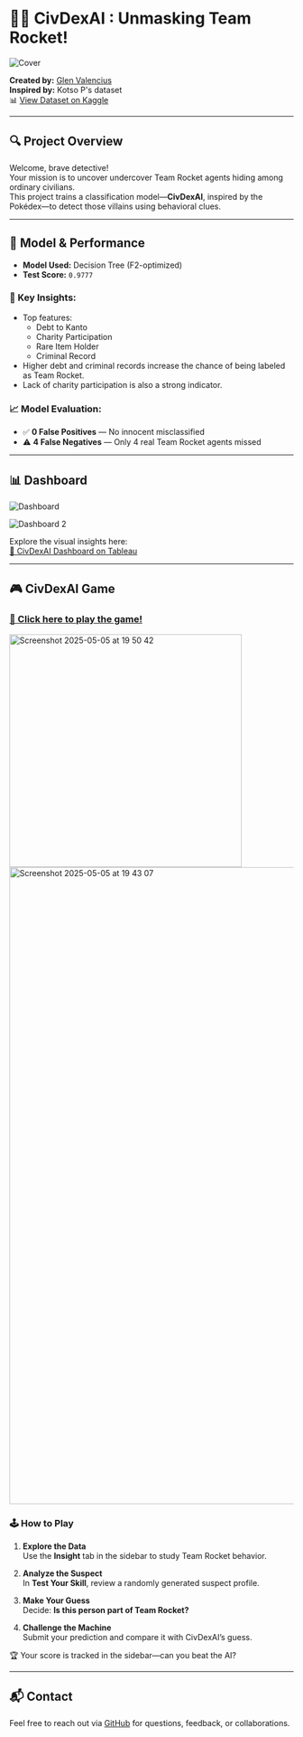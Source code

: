 # 🕵️‍♂️ CivDexAI : Unmasking Team Rocket!

![Cover](https://github.com/user-attachments/assets/0ae5a2f9-137c-4280-b3c1-554683d45f96)


**Created by:** [Glen Valencius](https://github.com/glenvj-j)  
**Inspired by:** Kotso P's dataset  
📊 [View Dataset on Kaggle](https://www.kaggle.com/datasets/kotsop/pokmon-detective-challenge/data)

---

## 🔍 Project Overview

Welcome, brave detective!  
Your mission is to uncover undercover Team Rocket agents hiding among ordinary civilians.  
This project trains a classification model—**CivDexAI**, inspired by the Pokédex—to detect those villains using behavioral clues.

---

## 🧠 Model & Performance

- **Model Used:** Decision Tree (F2-optimized)
- **Test Score:** `0.9777`

### 🔑 Key Insights:
- Top features:  
  - Debt to Kanto  
  - Charity Participation  
  - Rare Item Holder  
  - Criminal Record
- Higher debt and criminal records increase the chance of being labeled as Team Rocket.
- Lack of charity participation is also a strong indicator.

### 📈 Model Evaluation:
- ✅ **0 False Positives** — No innocent misclassified  
- ⚠️ **4 False Negatives** — Only 4 real Team Rocket agents missed

---

## 📊 Dashboard
![Dashboard](https://github.com/user-attachments/assets/e072fde2-e4cf-4771-bac5-bdd6fa514d3a)

![Dashboard 2](https://github.com/user-attachments/assets/1f5625b5-406f-41b4-a623-c099206ef038)


Explore the visual insights here:  
[🔗 CivDexAI Dashboard on Tableau](https://public.tableau.com/app/profile/glen.joy2546/viz/CivDexAIPredictionTools/Dashboard?publish=yes)



---

## 🎮 CivDexAI Game
### [🚀 Click here to play the game!](https://civdexai-new.streamlit.app/)

<img width="412" alt="Screenshot 2025-05-05 at 19 50 42" src="https://github.com/user-attachments/assets/377c1d35-0b95-4147-bbd3-a48b4b69a835" />

<img width="1127" alt="Screenshot 2025-05-05 at 19 43 07" src="https://github.com/user-attachments/assets/4845f581-2ed8-4273-9a54-100407162f01" />


### 🕹️ How to Play

1. **Explore the Data**  
   Use the **Insight** tab in the sidebar to study Team Rocket behavior.

2. **Analyze the Suspect**  
   In **Test Your Skill**, review a randomly generated suspect profile.

3. **Make Your Guess**  
   Decide: **Is this person part of Team Rocket?**

4. **Challenge the Machine**  
   Submit your prediction and compare it with CivDexAI’s guess.

🏆 Your score is tracked in the sidebar—can you beat the AI?

---

## 📬 Contact

Feel free to reach out via [GitHub](https://github.com/glenvj-j) for questions, feedback, or collaborations.

